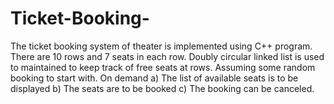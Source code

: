 # Ticket-Booking-
The ticket booking system of  theater is implemented using C++ program. There are 10 rows and 7 seats in each row. Doubly circular linked list is used to maintained to keep track of free seats at rows. Assuming some random booking to start with. On demand a) The list of available seats is to be displayed b) The seats are to be booked c) The booking can be canceled.

